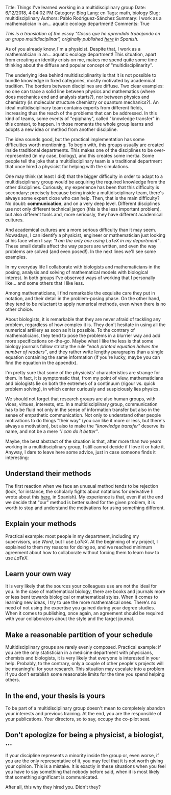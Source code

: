 Title: Things I've learned working in a multidisciplinary group
Date: 6/12/2018, 4:04:02 PM
Category: Blog
Lang: en
Tags: math, biology
Slug: multidisciplinary
Authors: Pablo Rodríguez-Sánchez
Summary: I work as a mathematician in an... aquatic ecology department!
Comments: True

_This is a translation of the essay "Cosas que he aprendido trabajando en un grupo multidisciplinar", originally published [here](http://fuga.naukas.com/2018/06/12/grupo-multidisciplinar) in Spanish._

As of you already know, I'm a physicist. Despite that, I work as a mathematician in an... aquatic ecology department! This situation, apart from creating an identity crisis on me, makes me spend quite some time thinking about the diffuse and popular concept of "multidisciplinarity".

The underlying idea behind multidisciplinarity is that it is not possible to bundle knowledge in fixed categories, mostly motivated by academical tradition. The borders between disciplines are diffuse. Two clear examples: no one can trace a solid line between physics and mathematics (where does mechanics end and analysis starts?), nor between physics and chemistry (is molecular structure chemistry or quantum mechanics?). An ideal multidisciplinary team contains experts from different fields, increasing thus the reach of the problems that can be addressed. In this kind of teams, some events of "epiphany", called "knowledge transfer" in this context, to happen. In those moments the whole group learns and adopts a new idea or method from another discipline.

The idea sounds good, but the practical implementation has some difficulties worth mentioning. To begin with, this groups usually are created inside traditional departments. This makes one of the disciplines to be over-represented (in my case, biology), and this creates some inertia. Some people tell the joke that a multidisciplinary team is a traditional department that once hired a physicist for helping with the simulations.

One may think (at least I did) that the bigger difficulty in order to adapt to a multidisciplinary group would be acquiring the required knowledge from the other disciplines. Curiously, my experience has been that this difficulty is secondary: precisely because being inside a multidisciplinary team, there's always some expert close who can help. Then, that is the main difficulty? No doubt: **communication**, and on a very deep level. Different disciplines use not only different technical jargon (this is the less important problem), but also different tools and, more seriously, they have different academical cultures.

And academical cultures are a more serious difficulty than it may seem. Nowadays, I can identify a physicist, engineer or mathematician just looking at his face when I say: _"I am the only one using LaTeX in my department"_. These small details affect the way papers are written, and even the way problems are solved (and even posed!). In the next lines we'll see some examples.

In my everyday life I collaborate with biologists and mathematicians in the posing, analysis and solving of mathematical models with biological interest. In both groups I've observed ways of working that I personally like... and some others that I like less.

Among mathematicians, I find remarkable the exquisite care they put in notation, and their detail in the problem-posing phase. On the other hand, they tend to be reluctant to apply numerical methods, even when there is no other choice.

About biologists, it is remarkable that they are never afraid of tackling any problem, regardless of how complex it is. They don't hesitate in using all the numerical artillery as soon as it is possible. To the contrary of mathematicians, they tend to pose the problems in a blurrier way and add more specifications on-the-go. Maybe what I like the less is that some biology journals follow strictly the rule _"each printed equation halves the number of readers"_, and they rather write lengthy paragraphs than a single equation containing the same information (if you're lucky, maybe you can find the equation in the appendix).

I'm pretty sure that some of the physicists' characteristics are strange for them. In fact, it is symptomatic that, from my point of view, mathematicians and biologists lie on both the extremes of a continuum (rigour vs. quick problem solving), in which center curiously and suspiciously lies physics.

We should not forget that research groups are also human groups, with vices, virtues, interests, etc. In a multidisciplinary group, communication has to be fluid not only in the sense of information transfer but also in the sense of empathetic communication. Not only to understand other people motivations to do things "their way" (you can like it more or less, but there's always a motivation), but also to make the _"knowledge transfer"_ deserve its name, and not be a mere _"I can do it better"_.

Maybe, the best abstract of the situation is that, after more than two years working in a multidisciplinary group, I still cannot decide if I love it or hate it. Anyway, I dare to leave here some advice, just in case someone finds it interesting:

## Understand their methods
The first reaction when we face an unusual method tends to be rejection (look, for instance, the scholarly fights about notations for derivative (I wrote about this [here](http://fuga.naukas.com/2016/03/10/derivadas-con-primas-o-diferenciales/), in Spanish). My experience is that, even if at the end we decide that "our" method is better suited for the given problem, it is worth to stop and understand the motivations for using something different.

## Explain your methods
Practical example: most people in my department, including my supervisors, use _Word_, but I use _LaTeX_. At the beginning of my project, I explained to them my reasons for doing so, and we reached minimum agreement about how to collaborate without forcing them to learn how to use  _LaTeX_.

## Learn your own way
It is very likely that the sources your colleagues use are not the ideal for you. In the case of mathematical biology, there are books and journals more or less bent towards biological or mathematical styles. When it comes to learning new ideas, I try to use the more mathematical ones. There's no need of not using the expertise you gained during your degree studies. When it comes to publishing, once again, an agreement should be required with your collaborators about the style and the target journal.

## Make a reasonable partition of your schedule
Multidisciplinary groups are rarely evenly composed. Practical example: if you are the only statistician in a medicine department with physicians, chemists and biologists, it is very likely that everyone is interested in your help. Probably, to the contrary, only a couple of other people's projects will be meaningful for your research. This situation may escalate into a problem if you don't establish some reasonable limits for the time you spend helping others.

## In the end, your thesis is yours
To be part of a multidisciplinary group doesn't mean to completely abandon your interests and previous training. At the end, you are the responsible of your publications. Your directors, so to say, occupy the co-pilot seat.

## Don't apologize for being a physicist, a biologist, ...
If your discipline represents a minority inside the group or, even worse, if you are the only representative of it, you may feel that it is not worth giving your opinion. This is a mistake. It is exactly in these situations when you feel you have to say something that nobody before said, when it is most likely that something significant is communicated.

After all, this why they hired you. Didn't they?

